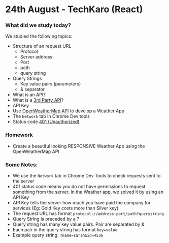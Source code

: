# 24th August - TechKaro (React)

### What did we study today?
We studied the following topics:
- Structure of an request URL
  - Protocol
  - Server address
  - Port
  - path
  - query string
- Query Strings
  - Key value pairs (parameters)
  - & separator
- What is an API?
- What is a [3rd Party API](https://workingmouse.com.au/third-party-apis/what-is-an-api-first-and-third-party-apis)?
- API Key
- Use [OpenWeatherMap API](https://openweathermap.org/api) to develop a Weather App
- The `Network` tab in Chrome Dev tools
- Status code [401 (Unauthorized)](https://httpstatuses.com/401)

### Homework
- Create a beautiful looking RESPONSIVE Weather App using the OpenWeatherMap API

### Some Notes:
- We use the `Network` tab in Chrome Dev Tools to check requests sent to the server
- 401 status code means you do not have permissions to request something from the server. In the Weather app, we solved it by using an API Key
- API Key tells the server how much you have paid the company for services (Eg: Gold Key costs more than Silver key)
- The request URL has format `protocol://address:port/path?querystring`
- Query String is preceded by a ?
- Query string has many key value pairs. Pair are separated by &
- Each pair in the query string has format `key=value`
- Example query string: `?name=sarah&id=4536`

